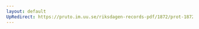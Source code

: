 ```yaml
---
layout: default
UpRedirect: https://pruto.im.uu.se/riksdagen-records-pdf/1872/prot-1872--ak--129/prot-1872--ak--129_007.pdf
---
```

